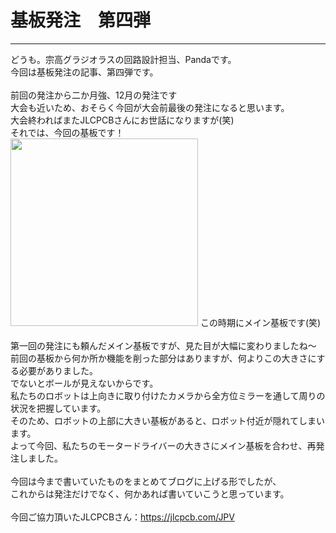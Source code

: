 # 基板発注　第四弾
<!--ヘッダ-->
***
<!--横線-->
どうも。宗高グラジオラスの回路設計担当、Pandaです。<br>
今回は基板発注の記事、第四弾です。<br>
<br>
前回の発注から二か月強、12月の発注です<br>
大会も近いため、おそらく今回が大会前最後の発注になると思います。<br>
大会終わればまたJLCPCBさんにお世話になりますが(笑)<br>
それでは、今回の基板です！<br>
<img width = "300" src="images/main2.JPG">
この時期にメイン基板です(笑)<br>
<br>
第一回の発注にも頼んだメイン基板ですが、見た目が大幅に変わりましたね～<br>
前回の基板から何か所か機能を削った部分はありますが、何よりこの大きさにする必要がありました。<br>
でないとボールが見えないからです。<br>
私たちのロボットは上向きに取り付けたカメラから全方位ミラーを通して周りの状況を把握しています。<br>
そのため、ロボットの上部に大きい基板があると、ロボット付近が隠れてしまいます。<br>
よって今回、私たちのモータードライバーの大きさにメイン基板を合わせ、再発注しました。<br>
<br>
今回は今まで書いていたものをまとめてブログに上げる形でしたが、<br>
これからは発注だけでなく、何かあれば書いていこうと思っています。<br>
<br>
今回ご協力頂いたJLCPCBさん：https://jlcpcb.com/JPV<br>